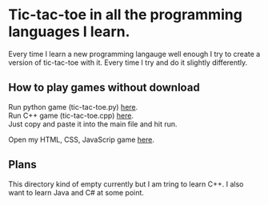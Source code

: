 # Tic-tac-toe in all the programming languages I learn.
Every time I learn a new programming langauge well enough I try to create a version of tic-tac-toe with it. Every time I try and do it slightly differently. 

## How to play games without download
Run python game (tic-tac-toe.py) [here](https://www.programiz.com/python-programming/online-compiler/).  
Run C++ game (tic-tac-toe.cpp) [here](https://www.programiz.com/cpp-programming/online-compiler/).  
Just copy and paste it into the main file and hit run.  
  
Open my HTML, CSS, JavaScrip game [here](https://raw.githack.com/michael-lesirge/tic-tac-toe/main/HTML-CSS-JS/index.html).

## Plans

This directory kind of empty currently but I am tring to learn C++. I also want to learn Java and C# at some point.
